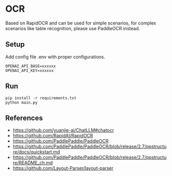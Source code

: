 # OCR

Based on RapidOCR and can be used for simple scenarios, for complex scenarios like table recognition, please use PaddleOCR instead.

## Setup
Add config file .env with proper configurations.
```text
OPENAI_API_BASE=xxxxxx
OPENAI_API_KEY=xxxxxx
```

## Run

```commandline
pip install -r requirements.txt
python main.py
```

## References
- https://github.com/yuanjie-ai/ChatLLM#chatocr
- https://github.com/RapidAI/RapidOCR
- https://github.com/PaddlePaddle/PaddleOCR
- https://github.com/PaddlePaddle/PaddleOCR/blob/release/2.7/ppstructure/docs/quickstart.md
- https://github.com/PaddlePaddle/PaddleOCR/blob/release/2.7/ppstructure/README_ch.md
- https://github.com/Layout-Parser/layout-parser
